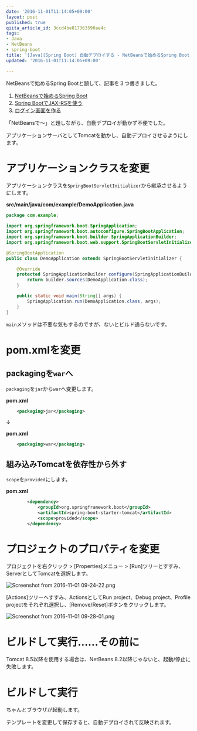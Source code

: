```yaml
---
date: '2016-11-01T11:14:05+09:00'
layout: post
published: true
qiita_article_id: 3ccd4be817363590ae4c
tags:
- Java
- NetBeans
- spring-boot
title: '[Java][Spring Boot] 自動デプロイする - NetBeansで始めるSpring Boot (4)'
updated: '2016-11-01T11:14:05+09:00'

---
```

NetBeansで始めるSpring Bootと題して、記事を３つ書きました。  
  
1. [NetBeansで始めるSpring Boot](http://qiita.com/sengoku/items/735cb9639fd8e0686081)  
1. [Spring BootでJAX-RSを使う](http://qiita.com/sengoku/items/891eb6ae0bdb5be1dfa5)  
1. [ログイン画面を作る](http://qiita.com/sengoku/items/67552813f521b52bff11)  
  
「NetBeansで〜」と題しながら、自動デプロイが動かず不便でした。  
  
アプリケーションサーバとしてTomcatを動かし、自動デプロイさせるようにします。  
  
  
# アプリケーションクラスを変更  
  
アプリケーションクラスを`SpringBootServletInitializer`から継承させるようにします。  
  
**src/main/java/com/example/DemoApplication.java**  
```java:src/main/java/com/example/DemoApplication.java
package com.example;

import org.springframework.boot.SpringApplication;
import org.springframework.boot.autoconfigure.SpringBootApplication;
import org.springframework.boot.builder.SpringApplicationBuilder;
import org.springframework.boot.web.support.SpringBootServletInitializer;

@SpringBootApplication
public class DemoApplication extends SpringBootServletInitializer {

    @Override
    protected SpringApplicationBuilder configure(SpringApplicationBuilder builder) {
        return builder.sources(DemoApplication.class);
    }

    public static void main(String[] args) {
        SpringApplication.run(DemoApplication.class, args);
    }
}
```  
  
`main`メソッドは不要な気もするのですが、ないとビルド通らないです。  
  
  
# pom.xmlを変更  
  
## packagingを`war`へ  
  
`packaging`を`jar`から`war`へ変更します。  
  
**pom.xml**  
```xml:pom.xml
    <packaging>jar</packaging>
```  
  
↓  
  
**pom.xml**  
```xml:pom.xml
    <packaging>war</packaging>
```  
  
## 組み込みTomcatを依存性から外す  
  
`scope`を`provided`にします。  
  
**pom.xml**  
```xml:pom.xml
        <dependency>
            <groupId>org.springframework.boot</groupId>
            <artifactId>spring-boot-starter-tomcat</artifactId>
            <scope>provided</scope>
        </dependency>
```  
  
# プロジェクトのプロパティを変更  
  
プロジェクトを右クリック > [Properties]メニュー > [Run]ツリーとすすみ、ServerとしてTomcatを選択します。  
  
![Screenshot from 2016-11-01 09-24-22.png](/assets/images/0df4ba38-198d-70ed-30b0-8ffd2c92e8c1.png)  
  
[Actions]ツリーへすすみ、ActionsとしてRun project、Debug project、Profile projectをそれぞれ選択し、[Remove/Reset]ボタンをクリックします。  
  
![Screenshot from 2016-11-01 09-28-01.png](/assets/images/e8a8b9cc-335a-0bf1-f0b1-2830e0ec4d42.png)  
  
  
# ビルドして実行……その前に  
  
Tomcat 8.5以降を使用する場合は、NetBeans 8.2以降じゃないと、起動/停止に失敗します。  
  
# ビルドして実行  
  
ちゃんとブラウザが起動します。  
  
テンプレートを変更して保存すると、自動デプロイされて反映されます。  
  
  
